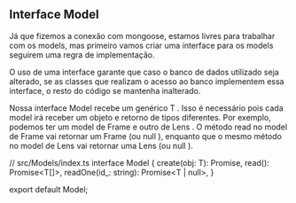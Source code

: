 ## Interface Model

Já que fizemos a conexão com mongoose, estamos livres para trabalhar com os models, mas primeiro vamos criar uma interface para os models seguirem uma regra de implementação.

O uso de uma interface garante que caso o banco de dados utilizado seja alterado, se as classes que realizam o acesso ao banco implementem essa interface, o resto do código se mantenha inalterado.

Nossa interface Model recebe um genérico T . Isso é necessário pois cada model irá receber um objeto e retorno de tipos diferentes. Por exemplo, podemos ter um model de Frame e outro de Lens . O método read no model de Frame vai retornar um Frame (ou null ), enquanto que o mesmo método no model de Lens vai retornar uma Lens (ou null ).

  // src/Models/index.ts
  interface Model<T> {
    create(obj: T): Promise<T>,
    read(): Promise<T[]>,
    readOne(id_: string): Promise<T | null>,
  }

  export default Model;

